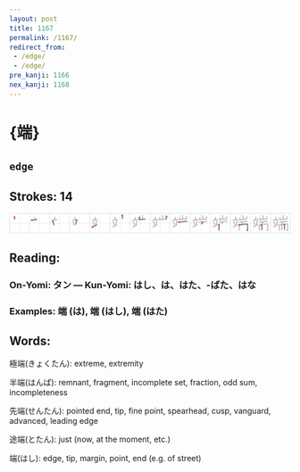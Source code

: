 ```yaml
---
layout: post
title: 1167
permalink: /1167/
redirect_from:
 - /edge/
 - /edge/
pre_kanji: 1166
nex_kanji: 1168
---
```


# {端}

## `edge`

## Strokes: 14

<div class="stroke"><img src="../images/E7ABAF.png" /></div>

## Reading:

### On-Yomi: タン &mdash; Kun-Yomi: はし、は、はた、-ばた、はな

### Examples: 端 (は), 端 (はし), 端 (はた)

## Words:

極端(きょくたん): extreme, extremity

半端(はんぱ): remnant, fragment, incomplete set, fraction, odd sum, incompleteness

先端(せんたん): pointed end, tip, fine point, spearhead, cusp, vanguard, advanced, leading edge

途端(とたん): just (now, at the moment, etc.)

端(はし): edge, tip, margin, point, end (e.g. of street)
